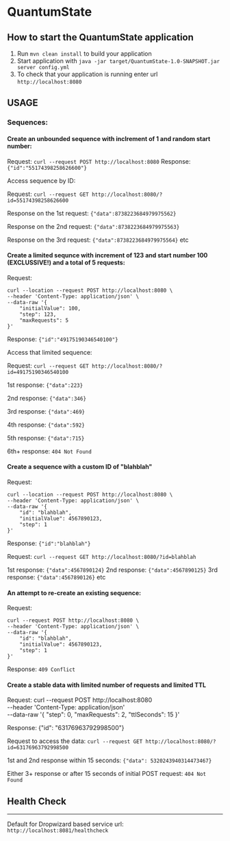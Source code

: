 # QuantumState

How to start the QuantumState application
---

1. Run `mvn clean install` to build your application
1. Start application with `java -jar target/QuantumState-1.0-SNAPSHOT.jar server config.yml`
1. To check that your application is running enter url `http://localhost:8080`

## USAGE

### Sequences:

#### Create an unbounded sequence with inclrement of 1 and random start number:

Request: `curl --request POST http://localhost:8080`
Response: `{"id":"55174398258626600"}`

Access sequence by ID:

Request: `curl --request GET http://localhost:8080/?id=55174398258626600`

Response on the 1st request: `{"data":8738223684979975562}`

Response on the 2nd request: `{"data":8738223684979975563}`

Response on the 3rd request: `{"data":8738223684979975564}`
etc

#### Create a limited sequnce with increment of 123 and start number 100 (EXCLUSSIVE!) and a total of 5 requests:
Request:
```
curl --location --request POST http://localhost:8080 \
--header 'Content-Type: application/json' \
--data-raw '{
    "initialValue": 100,
    "step": 123,
    "maxRequests": 5
}'
```

Response: `{"id":"49175190346540100"}`

Access that limited sequence:

Request: `curl --request GET http://localhost:8080/?id=49175190346540100`

1st response: `{"data":223}`

2nd response: `{"data":346}`

3rd response: `{"data":469}`

4th response: `{"data":592}`

5th response: `{"data":715}`

6th+ response: `404 Not Found`


#### Create a sequence with a custom ID of "blahblah"

Request: 
```
curl --location --request POST http://localhost:8080 \
--header 'Content-Type: application/json' \
--data-raw '{
    "id": "blahblah",
    "initialValue": 4567890123,
    "step": 1
}'
```

Response: `{"id":"blahblah"}`

Request: `curl --request GET http://localhost:8080/?id=blahblah`

1st response: `{"data":4567890124}`
2nd response: `{"data":4567890125}`
3rd response: `{"data":4567890126}`
etc

#### An attempt to re-create an existing sequence:
Request:
```
curl --request POST http://localhost:8080 \
--header 'Content-Type: application/json' \
--data-raw '{
    "id": "blahblah",
    "initialValue": 4567890123,
    "step": 1
}'
```

Response: `409 Conflict`

#### Create a stable data with limited number of requests and limited TTL
Request:
curl --request POST http://localhost:8080 \
--header 'Content-Type: application/json' \
--data-raw '{
    "step": 0,
    "maxRequests": 2,
    "ttlSeconds": 15
}'

Response: {"id": "63176963792998500"}

Request to access the data: `curl --request GET http://localhost:8080/?id=63176963792998500`

1st and 2nd response within 15 seconds: `{"data": 5320243940314473467}`

Either 3+ response or after 15 seconds of initial POST request: `404 Not Found`


## Health Check
---

Default for Dropwizard based service url: `http://localhost:8081/healthcheck`
